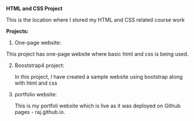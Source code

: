 **HTML and CSS Project**

This is the location where I stored my HTML and CSS related course work

**Projects:**
1. One-page website:
   
  This project has one-page website where basic html and css is being used.
  
2. Booststrap4 project:

   In this project, I have created a sample website using bootstrap along with html and css

3. portfolio website:

   This is my portfoli website which is live as it was deployed on Github pages - raj.github.io.

